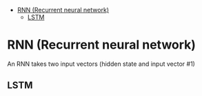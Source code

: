 <!--ts-->
   * [RNN (Recurrent neural network)](#rnn-recurrent-neural-network)
      * [LSTM](#lstm)

<!-- Added by: gil_diy, at: Mon 14 Mar 2022 19:45:52 IST -->

<!--te-->


# RNN (Recurrent neural network)

An RNN takes two input vectors (hidden state and input vector #1)

## LSTM

## 